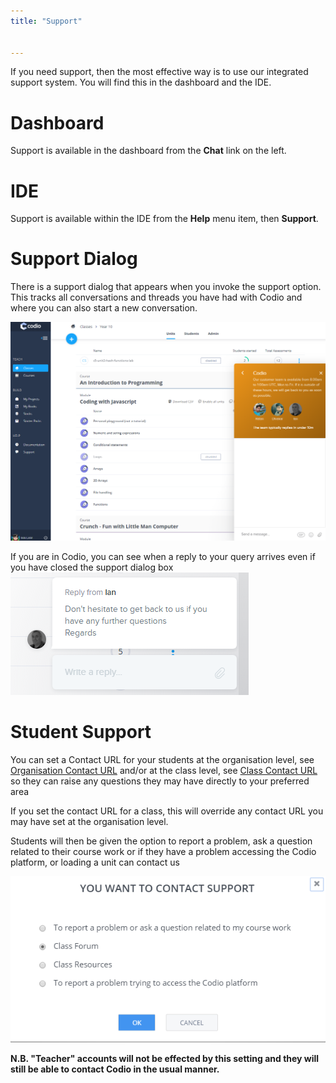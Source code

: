 ```yaml
---
title: "Support"


---
```


If you need support, then the most effective way is to use our integrated support system. You will find this in the dashboard and the IDE.

# Dashboard
Support is available in the dashboard from the **Chat** link on the left.

# IDE
Support is available within the IDE from the **Help** menu item, then **Support**.

# Support Dialog
There is a support dialog that appears when you invoke the support option. This tracks all conversations and threads you have had with Codio and where you can also start a new conversation.

![Intercom Start](/img/intercomstart.png)

If you are in Codio, you can see when a reply to your query arrives even if you have closed the support dialog box
![Intercom Notification](/img/intercomnotification.png)

# Student Support
You can set a Contact URL for your students at the organisation level, see [Organisation Contact URL](/dashboard/organisations/#organisation-contact-url) and/or at the class level, see [Class Contact URL](/courses/classes/#class-contact-url) so they can raise any questions they may have directly to your preferred area

If you set the contact URL for a class, this will override any contact URL you may have set at the organisation level.

Students will then be given the option to report a problem, ask a question related to their course work or if they have a problem accessing the Codio platform, or loading a unit can contact us

![Student options](/img/manage_organization/studentoptions.png)


**N.B. "Teacher" accounts will not be effected by this setting and they will still be able to contact Codio in the usual manner.**



